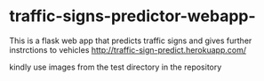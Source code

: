 # traffic-signs-predictor-webapp-
This is a flask web app that predicts traffic signs and gives further instrctions to vehicles
http://traffic-sign-predict.herokuapp.com/

kindly use images from the test directory in the repository
